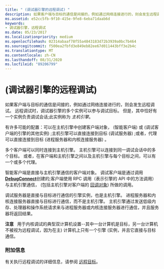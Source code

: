 ```yaml
---
title: " (调试器引擎的远程调试) "
description: 如果客户端与目标的通信是间接的，例如通过网络连接进行的，则会发生远程调试。
ms.assetid: e52cc5fb-9f10-415e-9fe8-6eba71daab6d
keywords:
- 调试器引擎，远程调试
ms.date: 05/23/2017
ms.localizationpriority: medium
ms.openlocfilehash: 02314abaaf78f55a4843183d72b3939a0bc7b464
ms.sourcegitcommit: f500ea2fbfd3e849eb82ee67d011443bff3e2b4c
ms.translationtype: MT
ms.contentlocale: zh-CN
ms.lasthandoff: 08/31/2020
ms.locfileid: "89206799"
---
```

# <a name="remote-debugging-debugger-engine"></a> (调试器引擎的远程调试) 


如果客户端与目标的通信是间接的，例如通过网络连接进行的，则会发生远程调试。 远程调试时，调试器引擎的多个实例可以参与调试目标。 但是，其中恰好有一个实例负责调试会话;此实例称为 *主机引擎*。

有许多可能的配置：可以在主机引擎中创建客户端对象， (智能客户端) 或 (调试客户端的引擎的其他实例) ;主机引擎可以直接连接到目标 (调试服务器) ;或者，代理可以直接连接到目标 (进程服务器和内核连接服务器) 。

多个客户端可以同时连接到主机引擎。 主机引擎可以连接到同一调试会话中的多个目标。 或者，在客户端和主机引擎之间以及主机引擎与每个目标之间，可以有一个或多个代理。

智能客户端是直接与主机引擎通信的客户端对象。 调试客户端是通过调用 [**DebugConnect**](/windows-hardware/drivers/ddi/dbgeng/nf-dbgeng-debugconnect)创建的;客户端使用 RPC 调用（表示引擎的 API 中的方法调用）与主机引擎通信， (包括主机引擎对客户端的 [回调对象](client-objects.md#callback-objects)) 所做的调用。

调试服务器是直接与目标进行通信的引擎实例，也是主机引擎。 进程服务器和内核连接服务器直接与目标进行通信，而不是主机引擎。 主机引擎通过发送低级内存、处理器和操作系统请求来与进程服务器或内核连接服务器进行通信，并且服务器将返回结果。

**注意**   用于内核调试的典型双计算机设置--其中一台计算机是目标，另一台计算机不被视为远程调试，因为在主) 计算机上只有一个引擎 (实例，并且它直接与目标通信。

 

### <a name="span-idadditional_informationspanspan-idadditional_informationspanadditional-information"></a><span id="additional_information"></span><span id="ADDITIONAL_INFORMATION"></span>附加信息

有关执行远程调试的详细信息，请参阅 [远程目标](remote-targets.md)。

 

